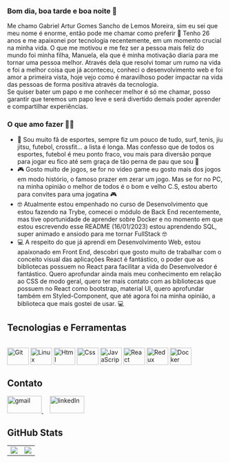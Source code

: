 ### Bom dia, boa tarde e boa noite 👋

<div aling="justify">
  Me chamo Gabriel Artur Gomes Sancho de Lemos Moreira, sim eu sei que meu nome é enorme, então pode me chamar como preferir 🫡
  Tenho 26 anos e me apaixonei por tecnologia recentemente, em um momento crucial na minha vida. O que me motivou e me fez ser a pessoa mais feliz do mundo 
  foi minha filha, Manuela, ela que é minha motivação diaria para me tornar uma pessoa melhor. Através dela que resolvi tomar um rumo na vida e foi a melhor coisa
  que já aconteceu, conheci o desenvolvimento web e foi amor a primeira vista, hoje vejo como é maravilhoso poder impactar na vida das pessoas de forma positiva
  através da tecnologia.
</div>

<div>
  Se quiser bater um papo e me conhecer melhor é só me chamar, posso garantir que teremos um papo leve e será divertido demais poder aprender e compartilhar    experiências.
</div>

### O que amo fazer 🫶🤔

<ul aling="justify">
  <li>🪪 Sou muito fã de esportes, sempre fiz um pouco de tudo, surf, tenis, jiu jitsu, futebol, crossfit... a lista é longa. Mas confesso que de todos os esportes, futebol é meu ponto fraco, vou mais para diversão porque para jogar eu fico até sem graça de tão perna de pau que sou 🤣</li>
  <li>🎮 Gosto muito de jogos, se for no video game eu gosto mais dos jogos em modo histório, o famoso prazer em zerar um jogo. Mas se for no PC, na minha opinião o melhor de todos é o bom e velho C.S, estou aberto para convites para uma jogatina 🎮</li>
  <li>🤓 Atualmente estou empenhado no curso de Desenvolvimento que estou fazendo na Trybe, comecei o módulo de Back End recentemente, mas tive oportunidade de aprender sobre Docker e no momento em que estou escrevendo esse README (16/01/2023) estou aprendendo SQL, super animado e ansiodo para me tornar FullStack 🤓</li>
  <li>💻 A respeito do que já aprendi em Desenvolvimento Web, estou apaixonado em Front End, descobri que gosto muito de trabalhar com o conceito visual das aplicações React é fantástico, o poder que as bibliotecas possuem no React para facilitar a vida do Desenvolvedor é fantástico. Quero aprofundar ainda mais meu conhecimento em relação ao CSS de modo geral, quero ter mais contato com as bibliotecas que possuem no React como bootstrap, material UI, quero aprofundar também em Styled-Component, que até agora foi na minha opinião, a biblioteca que mais gostei de usar. 💻</li>
</ul>

## Tecnologias e Ferramentas 
<div style="diplay: inline_block"><br>
  <img align="center" alt="Git" height="40" width="50" src="https://cdn.jsdelivr.net/gh/devicons/devicon/icons/git/git-original.svg"> 
  <img align="center" alt="Linux" height="40" width="50" src="https://cdn.jsdelivr.net/gh/devicons/devicon/icons/linux/linux-original.svg">
  <img align="center" alt="Html" height="40" width="50" src="https://cdn.jsdelivr.net/gh/devicons/devicon/icons/html5/html5-plain-wordmark.svg">
  <img align="center" alt="Css" height="40" width="50" src="https://cdn.jsdelivr.net/gh/devicons/devicon/icons/css3/css3-plain-wordmark.svg">
  <img align="center" alt="JavaScript" height="40" width="50" src="https://cdn.jsdelivr.net/gh/devicons/devicon/icons/javascript/javascript-original.svg">
  <img align="center" alt="React" height="40" width="50" src="https://cdn.jsdelivr.net/gh/devicons/devicon/icons/react/react-original-wordmark.svg">
  <img align="center" alt="Redux" height="40" width="50" src="https://cdn.jsdelivr.net/gh/devicons/devicon/icons/redux/redux-original.svg">
  <img align="center" alt="Docker" height="40" width="50" src="https://cdn.jsdelivr.net/gh/devicons/devicon/icons/docker/docker-plain-wordmark.svg">
</div>

## Contato
<div>
  <a style="margin-right: 15px;" href="mailto:gabrielmoreira7077@gmail.com" target="_blank">
    <img width="80px" height="40px" alt="gmail" src="https://img.shields.io/badge/Gmail-D14836?style=for-the-badge&logo=gmail&logoColor=white" />
  </a>
  <a style="margin-right: 15px;" href="https://www.linkedin.com/in/gabriel-moreira-028a28a6" target="_blank">
    <img width="80px" height="40px" alt="linkedIn" src="https://img.shields.io/badge/LinkedIn-0077B5?style=for-the-badge&logo=linkedin&logoColor=white" />
   </a>
</div>

## GitHub Stats
<table>
<tr><td>
  <a href="https://github.com/anuraghazra/github-readme-stats" rel="noopener noreferrer" target="_blank">
     <img align="center" src="https://github-readme-stats.vercel.app/api?username=Gabrielgslm&show_icons=true&theme=chartreuse-dark" />
  </a>
</td><td>
 <a href="https://github.com/anuraghazra/github-readme-stats" rel="noopener noreferrer" target="_blank" target="_blank">
    <img align="center" src="https://github-readme-stats.vercel.app/api/top-langs/?username=Gabrielgslm&layout=compact&theme=chartreuse-dark" />
  </a>
</td></tr>
</table>



<!--
**Gabrielgslm/Gabrielgslm** is a ✨ _special_ ✨ repository because its `README.md` (this file) appears on your GitHub profile.

Here are some ideas to get you started:

- 🔭 I’m currently working on ...
- 🌱 I’m currently learning ...
- 👯 I’m looking to collaborate on ...
- 🤔 I’m looking for help with ...
- 💬 Ask me about ...
- 📫 How to reach me: ...
- 😄 Pronouns: ...
- ⚡ Fun fact: ...
-->
